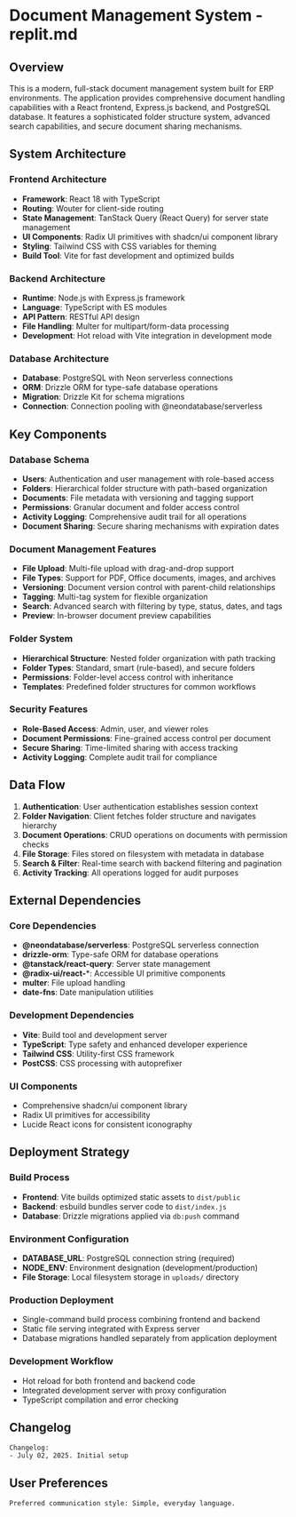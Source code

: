 # Document Management System - replit.md

## Overview

This is a modern, full-stack document management system built for ERP environments. The application provides comprehensive document handling capabilities with a React frontend, Express.js backend, and PostgreSQL database. It features a sophisticated folder structure system, advanced search capabilities, and secure document sharing mechanisms.

## System Architecture

### Frontend Architecture
- **Framework**: React 18 with TypeScript
- **Routing**: Wouter for client-side routing
- **State Management**: TanStack Query (React Query) for server state management
- **UI Components**: Radix UI primitives with shadcn/ui component library
- **Styling**: Tailwind CSS with CSS variables for theming
- **Build Tool**: Vite for fast development and optimized builds

### Backend Architecture
- **Runtime**: Node.js with Express.js framework
- **Language**: TypeScript with ES modules
- **API Pattern**: RESTful API design
- **File Handling**: Multer for multipart/form-data processing
- **Development**: Hot reload with Vite integration in development mode

### Database Architecture
- **Database**: PostgreSQL with Neon serverless connections
- **ORM**: Drizzle ORM for type-safe database operations
- **Migration**: Drizzle Kit for schema migrations
- **Connection**: Connection pooling with @neondatabase/serverless

## Key Components

### Database Schema
- **Users**: Authentication and user management with role-based access
- **Folders**: Hierarchical folder structure with path-based organization
- **Documents**: File metadata with versioning and tagging support
- **Permissions**: Granular document and folder access control
- **Activity Logging**: Comprehensive audit trail for all operations
- **Document Sharing**: Secure sharing mechanisms with expiration dates

### Document Management Features
- **File Upload**: Multi-file upload with drag-and-drop support
- **File Types**: Support for PDF, Office documents, images, and archives
- **Versioning**: Document version control with parent-child relationships
- **Tagging**: Multi-tag system for flexible organization
- **Search**: Advanced search with filtering by type, status, dates, and tags
- **Preview**: In-browser document preview capabilities

### Folder System
- **Hierarchical Structure**: Nested folder organization with path tracking
- **Folder Types**: Standard, smart (rule-based), and secure folders
- **Permissions**: Folder-level access control with inheritance
- **Templates**: Predefined folder structures for common workflows

### Security Features
- **Role-Based Access**: Admin, user, and viewer roles
- **Document Permissions**: Fine-grained access control per document
- **Secure Sharing**: Time-limited sharing with access tracking
- **Activity Logging**: Complete audit trail for compliance

## Data Flow

1. **Authentication**: User authentication establishes session context
2. **Folder Navigation**: Client fetches folder structure and navigates hierarchy
3. **Document Operations**: CRUD operations on documents with permission checks
4. **File Storage**: Files stored on filesystem with metadata in database
5. **Search & Filter**: Real-time search with backend filtering and pagination
6. **Activity Tracking**: All operations logged for audit purposes

## External Dependencies

### Core Dependencies
- **@neondatabase/serverless**: PostgreSQL serverless connection
- **drizzle-orm**: Type-safe ORM for database operations
- **@tanstack/react-query**: Server state management
- **@radix-ui/react-***: Accessible UI primitive components
- **multer**: File upload handling
- **date-fns**: Date manipulation utilities

### Development Dependencies
- **Vite**: Build tool and development server
- **TypeScript**: Type safety and enhanced developer experience
- **Tailwind CSS**: Utility-first CSS framework
- **PostCSS**: CSS processing with autoprefixer

### UI Components
- Comprehensive shadcn/ui component library
- Radix UI primitives for accessibility
- Lucide React icons for consistent iconography

## Deployment Strategy

### Build Process
- **Frontend**: Vite builds optimized static assets to `dist/public`
- **Backend**: esbuild bundles server code to `dist/index.js`
- **Database**: Drizzle migrations applied via `db:push` command

### Environment Configuration
- **DATABASE_URL**: PostgreSQL connection string (required)
- **NODE_ENV**: Environment designation (development/production)
- **File Storage**: Local filesystem storage in `uploads/` directory

### Production Deployment
- Single-command build process combining frontend and backend
- Static file serving integrated with Express server
- Database migrations handled separately from application deployment

### Development Workflow
- Hot reload for both frontend and backend code
- Integrated development server with proxy configuration
- TypeScript compilation and error checking

## Changelog

```
Changelog:
- July 02, 2025. Initial setup
```

## User Preferences

```
Preferred communication style: Simple, everyday language.
```